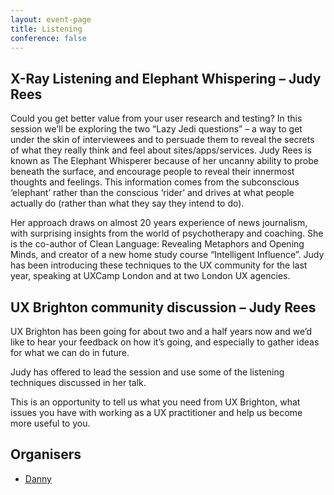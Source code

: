 ```yaml
---
layout: event-page
title: Listening
conference: false
---
```


## X-Ray Listening and Elephant Whispering – Judy Rees

Could you get better value from your user research and testing? In this session we’ll be exploring the two “Lazy Jedi questions” – a way to get under the skin of interviewees and to persuade them to reveal the secrets of what they really think and feel about sites/apps/services.
Judy Rees is known as The Elephant Whisperer because of her uncanny ability to probe beneath the surface, and encourage people to reveal their innermost thoughts and feelings. This information comes from the subconscious ‘elephant’ rather than the conscious ‘rider’ and drives at what people actually do (rather than what they say they intend to do).

Her approach draws on almost 20 years experience of news journalism, with surprising insights from the world of psychotherapy and coaching. She is the co-author of Clean Language: Revealing Metaphors and Opening Minds, and creator of a new home study course “Intelligent Influence”. Judy has been introducing these techniques to the UX community for the last year, speaking at UXCamp London and at two London UX agencies.

## UX Brighton community discussion – Judy Rees

UX Brighton has been going for about two and a half years now and we’d like to hear your feedback on how it’s going, and especially to gather ideas for what we can do in future.

Judy has offered to lead the session and use some of the listening techniques discussed in her talk.

This is an opportunity to tell us what you need from UX Brighton, what issues you have with working as a UX practitioner and help us become more useful to you.

## Organisers

- <a href="http://uxbrighton.org.uk/about/#danny">Danny</a>
